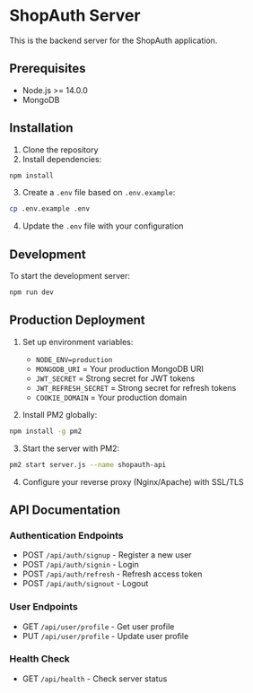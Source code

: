 # ShopAuth Server

This is the backend server for the ShopAuth application.

## Prerequisites

- Node.js >= 14.0.0
- MongoDB

## Installation

1. Clone the repository
2. Install dependencies:
```bash
npm install
```

3. Create a `.env` file based on `.env.example`:
```bash
cp .env.example .env
```

4. Update the `.env` file with your configuration

## Development

To start the development server:
```bash
npm run dev
```

## Production Deployment

1. Set up environment variables:
   - `NODE_ENV=production`
   - `MONGODB_URI` = Your production MongoDB URI
   - `JWT_SECRET` = Strong secret for JWT tokens
   - `JWT_REFRESH_SECRET` = Strong secret for refresh tokens
   - `COOKIE_DOMAIN` = Your production domain

2. Install PM2 globally:
```bash
npm install -g pm2
```

3. Start the server with PM2:
```bash
pm2 start server.js --name shopauth-api
```

4. Configure your reverse proxy (Nginx/Apache) with SSL/TLS

## API Documentation

### Authentication Endpoints

- POST `/api/auth/signup` - Register a new user
- POST `/api/auth/signin` - Login
- POST `/api/auth/refresh` - Refresh access token
- POST `/api/auth/signout` - Logout

### User Endpoints

- GET `/api/user/profile` - Get user profile
- PUT `/api/user/profile` - Update user profile

### Health Check

- GET `/api/health` - Check server status
